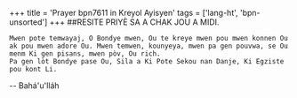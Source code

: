 +++
title = 'Prayer bpn7611 in Kreyol Ayisyen'
tags = ['lang-ht', 'bpn-unsorted']
+++
##RESITE PRIYÈ SA A CHAK JOU A MIDI.

	Mwen pote temwayaj, O Bondye mwen, Ou te kreye mwen pou mwen konnen Ou ak pou mwen adore Ou. Mwen temwen, kounyeya, mwen pa gen pouvwa, se Ou menm Ki gen pisans, mwen pòv, Ou rich.
	Pa gen lòt Bondye pase Ou, Sila a Ki Pote Sekou nan Danje, Ki Egziste pou kont Li.

-- Bahá'u'lláh
